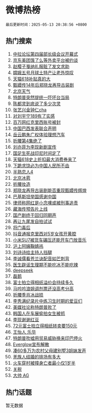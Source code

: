 # 微博热榜

`最后更新时间：2025-05-13 20:38:56 +0800`

## 热门搜索

1. [中拉论坛第四届部长级会议开幕式](https://m.weibo.cn/search?containerid=100103type%3D1%26t%3D10%26q%3D%23%E4%B8%AD%E6%8B%89%E8%AE%BA%E5%9D%9B%E7%AC%AC%E5%9B%9B%E5%B1%8A%E9%83%A8%E9%95%BF%E7%BA%A7%E4%BC%9A%E8%AE%AE%E5%BC%80%E5%B9%95%E5%BC%8F%23&stream_entry_id=51&isnewpage=1&extparam=seat%3D1%26cate%3D10103%26pos%3D0%26dgr%3D0%26filter_type%3Drealtimehot%26stream_entry_id%3D51%26c_type%3D51%26q%3D%2523%25E4%25B8%25AD%25E6%258B%2589%25E8%25AE%25BA%25E5%259D%259B%25E7%25AC%25AC%25E5%259B%259B%25E5%25B1%258A%25E9%2583%25A8%25E9%2595%25BF%25E7%25BA%25A7%25E4%25BC%259A%25E8%25AE%25AE%25E5%25BC%2580%25E5%25B9%2595%25E5%25BC%258F%2523%26display_time%3D1747139935%26pre_seqid%3D174713993515202959178149)
1. [京东美团饿了么等外卖平台被约谈](https://m.weibo.cn/search?containerid=100103type%3D1%26t%3D10%26q%3D%23%E4%BA%AC%E4%B8%9C%E7%BE%8E%E5%9B%A2%E9%A5%BF%E4%BA%86%E4%B9%88%E7%AD%89%E5%A4%96%E5%8D%96%E5%B9%B3%E5%8F%B0%E8%A2%AB%E7%BA%A6%E8%B0%88%23&stream_entry_id=31&isnewpage=1&extparam=seat%3D1%26realpos%3D1%26dgr%3D0%26band_rank%3D1%26q%3D%2523%25E4%25BA%25AC%25E4%25B8%259C%25E7%25BE%258E%25E5%259B%25A2%25E9%25A5%25BF%25E4%25BA%2586%25E4%25B9%2588%25E7%25AD%2589%25E5%25A4%2596%25E5%258D%2596%25E5%25B9%25B3%25E5%258F%25B0%25E8%25A2%25AB%25E7%25BA%25A6%25E8%25B0%2588%2523%26flag%3D1%26pos%3D0%26filter_type%3Drealtimehot%26lcate%3D5001%26c_type%3D31%26cate%3D5001%26stream_entry_id%3D31%26display_time%3D1747139935%26pre_seqid%3D174713993515202959178149)
1. [赵樱子戛纳礼服脏了发文求助](https://m.weibo.cn/search?containerid=100103type%3D1%26t%3D10%26q%3D%E8%B5%B5%E6%A8%B1%E5%AD%90%E6%88%9B%E7%BA%B3%E7%A4%BC%E6%9C%8D%E8%84%8F%E4%BA%86%E5%8F%91%E6%96%87%E6%B1%82%E5%8A%A9&stream_entry_id=31&isnewpage=1&extparam=seat%3D1%26realpos%3D2%26dgr%3D0%26band_rank%3D2%26q%3D%25E8%25B5%25B5%25E6%25A8%25B1%25E5%25AD%2590%25E6%2588%259B%25E7%25BA%25B3%25E7%25A4%25BC%25E6%259C%258D%25E8%2584%258F%25E4%25BA%2586%25E5%258F%2591%25E6%2596%2587%25E6%25B1%2582%25E5%258A%25A9%26flag%3D1%26pos%3D1%26filter_type%3Drealtimehot%26lcate%3D5001%26c_type%3D31%26cate%3D5001%26stream_entry_id%3D31%26display_time%3D1747139935%26pre_seqid%3D174713993515202959178149)
1. [嫦娥五号月球土特产让老外惊叹](https://m.weibo.cn/search?containerid=100103type%3D1%26t%3D10%26q%3D%23%E5%AB%A6%E5%A8%A5%E4%BA%94%E5%8F%B7%E6%9C%88%E7%90%83%E5%9C%9F%E7%89%B9%E4%BA%A7%E8%AE%A9%E8%80%81%E5%A4%96%E6%83%8A%E5%8F%B9%23&stream_entry_id=31&isnewpage=1&extparam=seat%3D1%26realpos%3D3%26dgr%3D0%26band_rank%3D3%26q%3D%2523%25E5%25AB%25A6%25E5%25A8%25A5%25E4%25BA%2594%25E5%258F%25B7%25E6%259C%2588%25E7%2590%2583%25E5%259C%259F%25E7%2589%25B9%25E4%25BA%25A7%25E8%25AE%25A9%25E8%2580%2581%25E5%25A4%2596%25E6%2583%258A%25E5%258F%25B9%2523%26flag%3D0%26pos%3D2%26filter_type%3Drealtimehot%26lcate%3D5001%26c_type%3D31%26cate%3D5001%26stream_entry_id%3D31%26display_time%3D1747139935%26pre_seqid%3D174713993515202959178149)
1. [天猫618补贴真的大](https://m.weibo.cn/search?containerid=100103type%3D1%26t%3D10%26q%3D%23%E5%A4%A9%E7%8C%AB618%E8%A1%A5%E8%B4%B4%E7%9C%9F%E7%9A%84%E5%A4%A7%23&stream_entry_id=31&isnewpage=1&extparam=seat%3D1%26cate%3D5001%26topic_ad%3D1%26dgr%3D0%26stream_entry_id%3D31%26q%3D%2523%25E5%25A4%25A9%25E7%258C%25AB618%25E8%25A1%25A5%25E8%25B4%25B4%25E7%259C%259F%25E7%259A%2584%25E5%25A4%25A7%2523%26is_ad_pos%3D1%26adid%3D285615%26pos%3D3%26filter_type%3Drealtimehot%26lcate%3D5001%26c_type%3D31%26band_rank%3D4%26display_time%3D1747139935%26pre_seqid%3D174713993515202959178149)
1. [甄嬛传14年后郑晓龙再导古装剧](https://m.weibo.cn/search?containerid=100103type%3D1%26t%3D10%26q%3D%23%E7%94%84%E5%AC%9B%E4%BC%A014%E5%B9%B4%E5%90%8E%E9%83%91%E6%99%93%E9%BE%99%E5%86%8D%E5%AF%BC%E5%8F%A4%E8%A3%85%E5%89%A7%23&stream_entry_id=31&isnewpage=1&extparam=seat%3D1%26realpos%3D4%26dgr%3D0%26band_rank%3D4%26q%3D%2523%25E7%2594%2584%25E5%25AC%259B%25E4%25BC%25A014%25E5%25B9%25B4%25E5%2590%258E%25E9%2583%2591%25E6%2599%2593%25E9%25BE%2599%25E5%2586%258D%25E5%25AF%25BC%25E5%258F%25A4%25E8%25A3%2585%25E5%2589%25A7%2523%26flag%3D0%26pos%3D4%26filter_type%3Drealtimehot%26lcate%3D5001%26c_type%3D31%26cate%3D5001%26stream_entry_id%3D31%26display_time%3D1747139935%26pre_seqid%3D174713993515202959178149)
1. [北京天气](https://m.weibo.cn/search?containerid=100103type%3D1%26t%3D10%26q%3D%E5%8C%97%E4%BA%AC%E5%A4%A9%E6%B0%94&stream_entry_id=31&isnewpage=1&extparam=seat%3D1%26realpos%3D5%26dgr%3D0%26band_rank%3D5%26q%3D%25E5%258C%2597%25E4%25BA%25AC%25E5%25A4%25A9%25E6%25B0%2594%26flag%3D1%26pos%3D5%26filter_type%3Drealtimehot%26lcate%3D5001%26c_type%3D31%26cate%3D5001%26stream_entry_id%3D31%26display_time%3D1747139935%26pre_seqid%3D174713993515202959178149)
1. [特朗普突然提统一吓坏台当局](https://m.weibo.cn/search?containerid=100103type%3D1%26t%3D10%26q%3D%23%E7%89%B9%E6%9C%97%E6%99%AE%E7%AA%81%E7%84%B6%E6%8F%90%E7%BB%9F%E4%B8%80%E5%90%93%E5%9D%8F%E5%8F%B0%E5%BD%93%E5%B1%80%23&stream_entry_id=31&isnewpage=1&extparam=seat%3D1%26realpos%3D6%26dgr%3D0%26band_rank%3D6%26q%3D%2523%25E7%2589%25B9%25E6%259C%2597%25E6%2599%25AE%25E7%25AA%2581%25E7%2584%25B6%25E6%258F%2590%25E7%25BB%259F%25E4%25B8%2580%25E5%2590%2593%25E5%259D%258F%25E5%258F%25B0%25E5%25BD%2593%25E5%25B1%2580%2523%26flag%3D1%26pos%3D6%26filter_type%3Drealtimehot%26lcate%3D5001%26c_type%3D31%26cate%3D5001%26stream_entry_id%3D31%26display_time%3D1747139935%26pre_seqid%3D174713993515202959178149)
1. [陈都灵到底说了多少次灵](https://m.weibo.cn/search?containerid=100103type%3D1%26t%3D10%26q%3D%23%E9%99%88%E9%83%BD%E7%81%B5%E5%88%B0%E5%BA%95%E8%AF%B4%E4%BA%86%E5%A4%9A%E5%B0%91%E6%AC%A1%E7%81%B5%23&stream_entry_id=31&isnewpage=1&extparam=seat%3D1%26cate%3D5001%26topic_ad%3D1%26dgr%3D0%26stream_entry_id%3D31%26q%3D%2523%25E9%2599%2588%25E9%2583%25BD%25E7%2581%25B5%25E5%2588%25B0%25E5%25BA%2595%25E8%25AF%25B4%25E4%25BA%2586%25E5%25A4%259A%25E5%25B0%2591%25E6%25AC%25A1%25E7%2581%25B5%2523%26is_ad_pos%3D1%26adid%3D285646%26pos%3D7%26filter_type%3Drealtimehot%26lcate%3D5001%26c_type%3D31%26band_rank%3D7%26display_time%3D1747139935%26pre_seqid%3D174713993515202959178149)
1. [张艺兴金钟仁cha](https://m.weibo.cn/search?containerid=100103type%3D1%26t%3D10%26q%3D%23%E5%BC%A0%E8%89%BA%E5%85%B4%E9%87%91%E9%92%9F%E4%BB%81cha%23&stream_entry_id=31&isnewpage=1&extparam=seat%3D1%26realpos%3D7%26dgr%3D0%26band_rank%3D7%26q%3D%2523%25E5%25BC%25A0%25E8%2589%25BA%25E5%2585%25B4%25E9%2587%2591%25E9%2592%259F%25E4%25BB%2581cha%2523%26flag%3D1%26pos%3D8%26filter_type%3Drealtimehot%26lcate%3D5001%26c_type%3D31%26cate%3D5001%26stream_entry_id%3D31%26display_time%3D1747139935%26pre_seqid%3D174713993515202959178149)
1. [对刘宇宁189有了实感](https://m.weibo.cn/search?containerid=100103type%3D1%26t%3D10%26q%3D%E5%AF%B9%E5%88%98%E5%AE%87%E5%AE%81189%E6%9C%89%E4%BA%86%E5%AE%9E%E6%84%9F&stream_entry_id=31&isnewpage=1&extparam=seat%3D1%26realpos%3D8%26dgr%3D0%26band_rank%3D8%26q%3D%25E5%25AF%25B9%25E5%2588%2598%25E5%25AE%2587%25E5%25AE%2581189%25E6%259C%2589%25E4%25BA%2586%25E5%25AE%259E%25E6%2584%259F%26flag%3D0%26pos%3D9%26filter_type%3Drealtimehot%26lcate%3D5001%26c_type%3D31%26cate%3D5001%26stream_entry_id%3D31%26display_time%3D1747139935%26pre_seqid%3D174713993515202959178149)
1. [百万网红克里西账号被封](https://m.weibo.cn/search?containerid=100103type%3D1%26t%3D10%26q%3D%23%E7%99%BE%E4%B8%87%E7%BD%91%E7%BA%A2%E5%85%8B%E9%87%8C%E8%A5%BF%E8%B4%A6%E5%8F%B7%E8%A2%AB%E5%B0%81%23&stream_entry_id=31&isnewpage=1&extparam=seat%3D1%26realpos%3D9%26dgr%3D0%26band_rank%3D9%26q%3D%2523%25E7%2599%25BE%25E4%25B8%2587%25E7%25BD%2591%25E7%25BA%25A2%25E5%2585%258B%25E9%2587%258C%25E8%25A5%25BF%25E8%25B4%25A6%25E5%258F%25B7%25E8%25A2%25AB%25E5%25B0%2581%2523%26flag%3D0%26pos%3D10%26filter_type%3Drealtimehot%26lcate%3D5001%26c_type%3D31%26cate%3D5001%26stream_entry_id%3D31%26display_time%3D1747139935%26pre_seqid%3D174713993515202959178149)
1. [中国巴西发表联合声明](https://m.weibo.cn/search?containerid=100103type%3D1%26t%3D10%26q%3D%23%E4%B8%AD%E5%9B%BD%E5%B7%B4%E8%A5%BF%E5%8F%91%E8%A1%A8%E8%81%94%E5%90%88%E5%A3%B0%E6%98%8E%23&stream_entry_id=31&isnewpage=1&extparam=seat%3D1%26realpos%3D10%26dgr%3D0%26band_rank%3D10%26q%3D%2523%25E4%25B8%25AD%25E5%259B%25BD%25E5%25B7%25B4%25E8%25A5%25BF%25E5%258F%2591%25E8%25A1%25A8%25E8%2581%2594%25E5%2590%2588%25E5%25A3%25B0%25E6%2598%258E%2523%26flag%3D1%26pos%3D11%26filter_type%3Drealtimehot%26lcate%3D5001%26c_type%3D31%26cate%3D5001%26stream_entry_id%3D31%26display_time%3D1747139935%26pre_seqid%3D174713993515202959178149)
1. [岳云鹏朱广权体验理想汽车](https://m.weibo.cn/search?containerid=100103type%3D1%26t%3D10%26q%3D%23%E5%B2%B3%E4%BA%91%E9%B9%8F%E6%9C%B1%E5%B9%BF%E6%9D%83%E4%BD%93%E9%AA%8C%E7%90%86%E6%83%B3%E6%B1%BD%E8%BD%A6%23&stream_entry_id=31&isnewpage=1&extparam=seat%3D1%26realpos%3D11%26dgr%3D0%26band_rank%3D11%26q%3D%2523%25E5%25B2%25B3%25E4%25BA%2591%25E9%25B9%258F%25E6%259C%25B1%25E5%25B9%25BF%25E6%259D%2583%25E4%25BD%2593%25E9%25AA%258C%25E7%2590%2586%25E6%2583%25B3%25E6%25B1%25BD%25E8%25BD%25A6%2523%26flag%3D1%26pos%3D12%26filter_type%3Drealtimehot%26lcate%3D5001%26c_type%3D31%26cate%3D5001%26stream_entry_id%3D31%26display_time%3D1747139935%26pre_seqid%3D174713993515202959178149)
1. [折腰第4集绝了](https://m.weibo.cn/search?containerid=100103type%3D1%26t%3D10%26q%3D%E6%8A%98%E8%85%B0%E7%AC%AC4%E9%9B%86%E7%BB%9D%E4%BA%86&stream_entry_id=31&isnewpage=1&extparam=seat%3D1%26realpos%3D12%26dgr%3D0%26band_rank%3D12%26q%3D%25E6%258A%2598%25E8%2585%25B0%25E7%25AC%25AC4%25E9%259B%2586%25E7%25BB%259D%25E4%25BA%2586%26flag%3D0%26pos%3D13%26filter_type%3Drealtimehot%26lcate%3D5001%26c_type%3D31%26cate%3D5001%26stream_entry_id%3D31%26display_time%3D1747139935%26pre_seqid%3D174713993515202959178149)
1. [刘亦菲为李现新剧宣传](https://m.weibo.cn/search?containerid=100103type%3D1%26t%3D10%26q%3D%23%E5%88%98%E4%BA%A6%E8%8F%B2%E4%B8%BA%E6%9D%8E%E7%8E%B0%E6%96%B0%E5%89%A7%E5%AE%A3%E4%BC%A0%23&stream_entry_id=31&isnewpage=1&extparam=seat%3D1%26realpos%3D13%26dgr%3D0%26band_rank%3D13%26q%3D%2523%25E5%2588%2598%25E4%25BA%25A6%25E8%258F%25B2%25E4%25B8%25BA%25E6%259D%258E%25E7%258E%25B0%25E6%2596%25B0%25E5%2589%25A7%25E5%25AE%25A3%25E4%25BC%25A0%2523%26flag%3D1%26pos%3D14%26filter_type%3Drealtimehot%26lcate%3D5001%26c_type%3D31%26cate%3D5001%26stream_entry_id%3D31%26display_time%3D1747139935%26pre_seqid%3D174713993515202959178149)
1. [国足生死战印尼时间定了](https://m.weibo.cn/search?containerid=100103type%3D1%26t%3D10%26q%3D%23%E5%9B%BD%E8%B6%B3%E7%94%9F%E6%AD%BB%E6%88%98%E5%8D%B0%E5%B0%BC%E6%97%B6%E9%97%B4%E5%AE%9A%E4%BA%86%23&stream_entry_id=31&isnewpage=1&extparam=seat%3D1%26realpos%3D14%26dgr%3D0%26band_rank%3D14%26q%3D%2523%25E5%259B%25BD%25E8%25B6%25B3%25E7%2594%259F%25E6%25AD%25BB%25E6%2588%2598%25E5%258D%25B0%25E5%25B0%25BC%25E6%2597%25B6%25E9%2597%25B4%25E5%25AE%259A%25E4%25BA%2586%2523%26flag%3D1%26pos%3D15%26filter_type%3Drealtimehot%26lcate%3D5001%26c_type%3D31%26cate%3D5001%26stream_entry_id%3D31%26display_time%3D1747139935%26pre_seqid%3D174713993515202959178149)
1. [天猫618史上折扣最大消费券来了](https://m.weibo.cn/search?containerid=100103type%3D1%26t%3D10%26q%3D%23%E5%A4%A9%E7%8C%AB618%E5%8F%B2%E4%B8%8A%E6%8A%98%E6%89%A3%E6%9C%80%E5%A4%A7%E6%B6%88%E8%B4%B9%E5%88%B8%E6%9D%A5%E4%BA%86%23&stream_entry_id=31&isnewpage=1&extparam=seat%3D1%26realpos%3D15%26dgr%3D0%26band_rank%3D15%26q%3D%2523%25E5%25A4%25A9%25E7%258C%25AB618%25E5%258F%25B2%25E4%25B8%258A%25E6%258A%2598%25E6%2589%25A3%25E6%259C%2580%25E5%25A4%25A7%25E6%25B6%2588%25E8%25B4%25B9%25E5%2588%25B8%25E6%259D%25A5%25E4%25BA%2586%2523%26flag%3D1%26adid%3D285788%26pos%3D16%26filter_type%3Drealtimehot%26lcate%3D5001%26c_type%3D31%26cate%3D5001%26stream_entry_id%3D31%26display_time%3D1747139935%26pre_seqid%3D174713993515202959178149)
1. [下跪求饶必为中国人民所不齿](https://m.weibo.cn/search?containerid=100103type%3D1%26t%3D10%26q%3D%23%E4%B8%8B%E8%B7%AA%E6%B1%82%E9%A5%B6%E5%BF%85%E4%B8%BA%E4%B8%AD%E5%9B%BD%E4%BA%BA%E6%B0%91%E6%89%80%E4%B8%8D%E9%BD%BF%23&stream_entry_id=31&isnewpage=1&extparam=seat%3D1%26realpos%3D16%26dgr%3D0%26band_rank%3D16%26q%3D%2523%25E4%25B8%258B%25E8%25B7%25AA%25E6%25B1%2582%25E9%25A5%25B6%25E5%25BF%2585%25E4%25B8%25BA%25E4%25B8%25AD%25E5%259B%25BD%25E4%25BA%25BA%25E6%25B0%2591%25E6%2589%2580%25E4%25B8%258D%25E9%25BD%25BF%2523%26flag%3D0%26pos%3D17%26filter_type%3Drealtimehot%26lcate%3D5001%26c_type%3D31%26cate%3D5001%26stream_entry_id%3D31%26display_time%3D1747139935%26pre_seqid%3D174713993515202959178149)
1. [半熟恋人4](https://m.weibo.cn/search?containerid=100103type%3D1%26t%3D10%26q%3D%E5%8D%8A%E7%86%9F%E6%81%8B%E4%BA%BA4&stream_entry_id=31&isnewpage=1&extparam=seat%3D1%26realpos%3D17%26dgr%3D0%26band_rank%3D17%26q%3D%25E5%258D%258A%25E7%2586%259F%25E6%2581%258B%25E4%25BA%25BA4%26flag%3D1%26pos%3D18%26filter_type%3Drealtimehot%26lcate%3D5001%26c_type%3D31%26cate%3D5001%26stream_entry_id%3D31%26display_time%3D1747139935%26pre_seqid%3D174713993515202959178149)
1. [北京冰雹](https://m.weibo.cn/search?containerid=100103type%3D1%26t%3D10%26q%3D%E5%8C%97%E4%BA%AC%E5%86%B0%E9%9B%B9&stream_entry_id=31&isnewpage=1&extparam=seat%3D1%26realpos%3D18%26dgr%3D0%26band_rank%3D18%26q%3D%25E5%258C%2597%25E4%25BA%25AC%25E5%2586%25B0%25E9%259B%25B9%26flag%3D1%26pos%3D19%26filter_type%3Drealtimehot%26lcate%3D5001%26c_type%3D31%26cate%3D5001%26stream_entry_id%3D31%26display_time%3D1747139935%26pre_seqid%3D174713993515202959178149)
1. [折腰妆造](https://m.weibo.cn/search?containerid=100103type%3D1%26t%3D10%26q%3D%E6%8A%98%E8%85%B0%E5%A6%86%E9%80%A0&stream_entry_id=31&isnewpage=1&extparam=seat%3D1%26realpos%3D19%26dgr%3D0%26band_rank%3D19%26q%3D%25E6%258A%2598%25E8%2585%25B0%25E5%25A6%2586%25E9%2580%25A0%26flag%3D0%26pos%3D20%26filter_type%3Drealtimehot%26lcate%3D5001%26c_type%3D31%26cate%3D5001%26stream_entry_id%3D31%26display_time%3D1747139935%26pre_seqid%3D174713993515202959178149)
1. [郑晓龙再导古装剧能否重现甄嬛传辉煌](https://m.weibo.cn/search?containerid=100103type%3D1%26t%3D10%26q%3D%E9%83%91%E6%99%93%E9%BE%99%E5%86%8D%E5%AF%BC%E5%8F%A4%E8%A3%85%E5%89%A7%E8%83%BD%E5%90%A6%E9%87%8D%E7%8E%B0%E7%94%84%E5%AC%9B%E4%BC%A0%E8%BE%89%E7%85%8C&stream_entry_id=31&isnewpage=1&extparam=seat%3D1%26realpos%3D20%26dgr%3D0%26band_rank%3D20%26q%3D%25E9%2583%2591%25E6%2599%2593%25E9%25BE%2599%25E5%2586%258D%25E5%25AF%25BC%25E5%258F%25A4%25E8%25A3%2585%25E5%2589%25A7%25E8%2583%25BD%25E5%2590%25A6%25E9%2587%258D%25E7%258E%25B0%25E7%2594%2584%25E5%25AC%259B%25E4%25BC%25A0%25E8%25BE%2589%25E7%2585%258C%26flag%3D1%26is_ai_ask%3D1%26pos%3D21%26filter_type%3Drealtimehot%26lcate%3D5001%26c_type%3D31%26cate%3D5001%26stream_entry_id%3D31%26display_time%3D1747139935%26pre_seqid%3D174713993515202959178149)
1. [巴基斯坦举国感谢中国](https://m.weibo.cn/search?containerid=100103type%3D1%26t%3D10%26q%3D%E5%B7%B4%E5%9F%BA%E6%96%AF%E5%9D%A6%E4%B8%BE%E5%9B%BD%E6%84%9F%E8%B0%A2%E4%B8%AD%E5%9B%BD&stream_entry_id=31&isnewpage=1&extparam=seat%3D1%26realpos%3D21%26dgr%3D0%26band_rank%3D21%26q%3D%25E5%25B7%25B4%25E5%259F%25BA%25E6%2596%25AF%25E5%259D%25A6%25E4%25B8%25BE%25E5%259B%25BD%25E6%2584%259F%25E8%25B0%25A2%25E4%25B8%25AD%25E5%259B%25BD%26flag%3D2%26pos%3D22%26filter_type%3Drealtimehot%26lcate%3D5001%26c_type%3D31%26cate%3D5001%26stream_entry_id%3D31%26display_time%3D1747139935%26pre_seqid%3D174713993515202959178149)
1. [律师称网红是小念噢或被刑事追责](https://m.weibo.cn/search?containerid=100103type%3D1%26t%3D10%26q%3D%23%E5%BE%8B%E5%B8%88%E7%A7%B0%E7%BD%91%E7%BA%A2%E6%98%AF%E5%B0%8F%E5%BF%B5%E5%99%A2%E6%88%96%E8%A2%AB%E5%88%91%E4%BA%8B%E8%BF%BD%E8%B4%A3%23&stream_entry_id=31&isnewpage=1&extparam=seat%3D1%26realpos%3D22%26dgr%3D0%26band_rank%3D22%26q%3D%2523%25E5%25BE%258B%25E5%25B8%2588%25E7%25A7%25B0%25E7%25BD%2591%25E7%25BA%25A2%25E6%2598%25AF%25E5%25B0%258F%25E5%25BF%25B5%25E5%2599%25A2%25E6%2588%2596%25E8%25A2%25AB%25E5%2588%2591%25E4%25BA%258B%25E8%25BF%25BD%25E8%25B4%25A3%2523%26flag%3D0%26pos%3D23%26filter_type%3Drealtimehot%26lcate%3D5001%26c_type%3D31%26cate%3D5001%26stream_entry_id%3D31%26display_time%3D1747139935%26pre_seqid%3D174713993515202959178149)
1. [藏海传预告片上线](https://m.weibo.cn/search?containerid=100103type%3D1%26t%3D10%26q%3D%23%E8%97%8F%E6%B5%B7%E4%BC%A0%E9%A2%84%E5%91%8A%E7%89%87%E4%B8%8A%E7%BA%BF%23&stream_entry_id=31&isnewpage=1&extparam=seat%3D1%26realpos%3D23%26dgr%3D0%26band_rank%3D23%26q%3D%2523%25E8%2597%258F%25E6%25B5%25B7%25E4%25BC%25A0%25E9%25A2%2584%25E5%2591%258A%25E7%2589%2587%25E4%25B8%258A%25E7%25BA%25BF%2523%26flag%3D0%26pos%3D24%26filter_type%3Drealtimehot%26lcate%3D5001%26c_type%3D31%26cate%3D5001%26stream_entry_id%3D31%26display_time%3D1747139935%26pre_seqid%3D174713993515202959178149)
1. [国产剧终于回归同期声](https://m.weibo.cn/search?containerid=100103type%3D1%26t%3D10%26q%3D%E5%9B%BD%E4%BA%A7%E5%89%A7%E7%BB%88%E4%BA%8E%E5%9B%9E%E5%BD%92%E5%90%8C%E6%9C%9F%E5%A3%B0&stream_entry_id=31&isnewpage=1&extparam=seat%3D1%26realpos%3D24%26dgr%3D0%26band_rank%3D24%26q%3D%25E5%259B%25BD%25E4%25BA%25A7%25E5%2589%25A7%25E7%25BB%2588%25E4%25BA%258E%25E5%259B%259E%25E5%25BD%2592%25E5%2590%258C%25E6%259C%259F%25E5%25A3%25B0%26flag%3D1%26pos%3D25%26filter_type%3Drealtimehot%26lcate%3D5001%26c_type%3D31%26cate%3D5001%26stream_entry_id%3D31%26display_time%3D1747139935%26pre_seqid%3D174713993515202959178149)
1. [再让九尾发自拍试试](https://m.weibo.cn/search?containerid=100103type%3D1%26t%3D10%26q%3D%E5%86%8D%E8%AE%A9%E4%B9%9D%E5%B0%BE%E5%8F%91%E8%87%AA%E6%8B%8D%E8%AF%95%E8%AF%95&stream_entry_id=31&isnewpage=1&extparam=seat%3D1%26realpos%3D25%26dgr%3D0%26band_rank%3D25%26q%3D%25E5%2586%258D%25E8%25AE%25A9%25E4%25B9%259D%25E5%25B0%25BE%25E5%258F%2591%25E8%2587%25AA%25E6%258B%258D%25E8%25AF%2595%25E8%25AF%2595%26flag%3D1%26pos%3D26%26filter_type%3Drealtimehot%26lcate%3D5001%26c_type%3D31%26cate%3D5001%26stream_entry_id%3D31%26display_time%3D1747139935%26pre_seqid%3D174713993515202959178149)
1. [将门毒后](https://m.weibo.cn/search?containerid=100103type%3D1%26t%3D10%26q%3D%E5%B0%86%E9%97%A8%E6%AF%92%E5%90%8E&stream_entry_id=31&isnewpage=1&extparam=seat%3D1%26realpos%3D26%26dgr%3D0%26band_rank%3D26%26q%3D%25E5%25B0%2586%25E9%2597%25A8%25E6%25AF%2592%25E5%2590%258E%26flag%3D1%26pos%3D27%26filter_type%3Drealtimehot%26lcate%3D5001%26c_type%3D31%26cate%3D5001%26stream_entry_id%3D31%26display_time%3D1747139935%26pre_seqid%3D174713993515202959178149)
1. [抖音通报克里西对5岁女孩开黄腔](https://m.weibo.cn/search?containerid=100103type%3D1%26t%3D10%26q%3D%23%E6%8A%96%E9%9F%B3%E9%80%9A%E6%8A%A5%E5%85%8B%E9%87%8C%E8%A5%BF%E5%AF%B95%E5%B2%81%E5%A5%B3%E5%AD%A9%E5%BC%80%E9%BB%84%E8%85%94%23&stream_entry_id=31&isnewpage=1&extparam=seat%3D1%26realpos%3D27%26dgr%3D0%26band_rank%3D27%26q%3D%2523%25E6%258A%2596%25E9%259F%25B3%25E9%2580%259A%25E6%258A%25A5%25E5%2585%258B%25E9%2587%258C%25E8%25A5%25BF%25E5%25AF%25B95%25E5%25B2%2581%25E5%25A5%25B3%25E5%25AD%25A9%25E5%25BC%2580%25E9%25BB%2584%25E8%2585%2594%2523%26flag%3D0%26pos%3D28%26filter_type%3Drealtimehot%26lcate%3D5001%26c_type%3D31%26cate%3D5001%26stream_entry_id%3D31%26display_time%3D1747139935%26pre_seqid%3D174713993515202959178149)
1. [小米SU7被货车碾压还能开车门放音乐](https://m.weibo.cn/search?containerid=100103type%3D1%26t%3D10%26q%3D%23%E5%B0%8F%E7%B1%B3SU7%E8%A2%AB%E8%B4%A7%E8%BD%A6%E7%A2%BE%E5%8E%8B%E8%BF%98%E8%83%BD%E5%BC%80%E8%BD%A6%E9%97%A8%E6%94%BE%E9%9F%B3%E4%B9%90%23&stream_entry_id=31&isnewpage=1&extparam=seat%3D1%26realpos%3D28%26dgr%3D0%26band_rank%3D28%26q%3D%2523%25E5%25B0%258F%25E7%25B1%25B3SU7%25E8%25A2%25AB%25E8%25B4%25A7%25E8%25BD%25A6%25E7%25A2%25BE%25E5%258E%258B%25E8%25BF%2598%25E8%2583%25BD%25E5%25BC%2580%25E8%25BD%25A6%25E9%2597%25A8%25E6%2594%25BE%25E9%259F%25B3%25E4%25B9%2590%2523%26flag%3D1%26pos%3D29%26filter_type%3Drealtimehot%26lcate%3D5001%26c_type%3D31%26cate%3D5001%26stream_entry_id%3D31%26display_time%3D1747139935%26pre_seqid%3D174713993515202959178149)
1. [沪上阿姨鞠婧祎](https://m.weibo.cn/search?containerid=100103type%3D1%26t%3D10%26q%3D%23%E6%B2%AA%E4%B8%8A%E9%98%BF%E5%A7%A8%E9%9E%A0%E5%A9%A7%E7%A5%8E%23&stream_entry_id=31&isnewpage=1&extparam=seat%3D1%26realpos%3D29%26dgr%3D0%26band_rank%3D29%26q%3D%2523%25E6%25B2%25AA%25E4%25B8%258A%25E9%2598%25BF%25E5%25A7%25A8%25E9%259E%25A0%25E5%25A9%25A7%25E7%25A5%258E%2523%26flag%3D1%26pos%3D30%26filter_type%3Drealtimehot%26lcate%3D5001%26c_type%3D31%26cate%3D5001%26stream_entry_id%3D31%26display_time%3D1747139935%26pre_seqid%3D174713993515202959178149)
1. [刘诗诗给主持人挡腿](https://m.weibo.cn/search?containerid=100103type%3D1%26t%3D10%26q%3D%23%E5%88%98%E8%AF%97%E8%AF%97%E7%BB%99%E4%B8%BB%E6%8C%81%E4%BA%BA%E6%8C%A1%E8%85%BF%23&stream_entry_id=31&isnewpage=1&extparam=seat%3D1%26realpos%3D30%26dgr%3D0%26band_rank%3D30%26q%3D%2523%25E5%2588%2598%25E8%25AF%2597%25E8%25AF%2597%25E7%25BB%2599%25E4%25B8%25BB%25E6%258C%2581%25E4%25BA%25BA%25E6%258C%25A1%25E8%2585%25BF%2523%26flag%3D0%26pos%3D31%26filter_type%3Drealtimehot%26lcate%3D5001%26c_type%3D31%26cate%3D5001%26stream_entry_id%3D31%26display_time%3D1747139935%26pre_seqid%3D174713993515202959178149)
1. [李诚儒看苍兰诀配音如芒刺背](https://m.weibo.cn/search?containerid=100103type%3D1%26t%3D10%26q%3D%E6%9D%8E%E8%AF%9A%E5%84%92%E7%9C%8B%E8%8B%8D%E5%85%B0%E8%AF%80%E9%85%8D%E9%9F%B3%E5%A6%82%E8%8A%92%E5%88%BA%E8%83%8C&stream_entry_id=31&isnewpage=1&extparam=seat%3D1%26realpos%3D31%26dgr%3D0%26band_rank%3D31%26q%3D%25E6%259D%258E%25E8%25AF%259A%25E5%2584%2592%25E7%259C%258B%25E8%258B%258D%25E5%2585%25B0%25E8%25AF%2580%25E9%2585%258D%25E9%259F%25B3%25E5%25A6%2582%25E8%258A%2592%25E5%2588%25BA%25E8%2583%258C%26flag%3D0%26pos%3D32%26filter_type%3Drealtimehot%26lcate%3D5001%26c_type%3D31%26cate%3D5001%26stream_entry_id%3D31%26display_time%3D1747139935%26pre_seqid%3D174713993515202959178149)
1. [医生辟谣生理期不能吃冰不能吃辣](https://m.weibo.cn/search?containerid=100103type%3D1%26t%3D10%26q%3D%23%E5%8C%BB%E7%94%9F%E8%BE%9F%E8%B0%A3%E7%94%9F%E7%90%86%E6%9C%9F%E4%B8%8D%E8%83%BD%E5%90%83%E5%86%B0%E4%B8%8D%E8%83%BD%E5%90%83%E8%BE%A3%23&stream_entry_id=31&isnewpage=1&extparam=seat%3D1%26realpos%3D32%26dgr%3D0%26band_rank%3D32%26q%3D%2523%25E5%258C%25BB%25E7%2594%259F%25E8%25BE%259F%25E8%25B0%25A3%25E7%2594%259F%25E7%2590%2586%25E6%259C%259F%25E4%25B8%258D%25E8%2583%25BD%25E5%2590%2583%25E5%2586%25B0%25E4%25B8%258D%25E8%2583%25BD%25E5%2590%2583%25E8%25BE%25A3%2523%26flag%3D0%26pos%3D33%26filter_type%3Drealtimehot%26lcate%3D5001%26c_type%3D31%26cate%3D5001%26stream_entry_id%3D31%26display_time%3D1747139935%26pre_seqid%3D174713993515202959178149)
1. [deepseek](https://m.weibo.cn/search?containerid=100103type%3D1%26t%3D10%26q%3Ddeepseek&stream_entry_id=31&isnewpage=1&extparam=seat%3D1%26realpos%3D33%26dgr%3D0%26band_rank%3D33%26q%3Ddeepseek%26flag%3D0%26pos%3D34%26filter_type%3Drealtimehot%26lcate%3D5001%26c_type%3D31%26cate%3D5001%26stream_entry_id%3D31%26display_time%3D1747139935%26pre_seqid%3D174713993515202959178149)
1. [磊鹅](https://m.weibo.cn/search?containerid=100103type%3D1%26t%3D10%26q%3D%E7%A3%8A%E9%B9%85&stream_entry_id=31&isnewpage=1&extparam=seat%3D1%26realpos%3D34%26dgr%3D0%26band_rank%3D34%26q%3D%25E7%25A3%258A%25E9%25B9%2585%26flag%3D1%26pos%3D35%26filter_type%3Drealtimehot%26lcate%3D5001%26c_type%3D31%26cate%3D5001%26stream_entry_id%3D31%26display_time%3D1747139935%26pre_seqid%3D174713993515202959178149)
1. [富士拍立得相纸溢价会持续多久](https://m.weibo.cn/search?containerid=100103type%3D1%26t%3D10%26q%3D%E5%AF%8C%E5%A3%AB%E6%8B%8D%E7%AB%8B%E5%BE%97%E7%9B%B8%E7%BA%B8%E6%BA%A2%E4%BB%B7%E4%BC%9A%E6%8C%81%E7%BB%AD%E5%A4%9A%E4%B9%85&stream_entry_id=31&isnewpage=1&extparam=seat%3D1%26realpos%3D35%26dgr%3D0%26band_rank%3D35%26q%3D%25E5%25AF%258C%25E5%25A3%25AB%25E6%258B%258D%25E7%25AB%258B%25E5%25BE%2597%25E7%259B%25B8%25E7%25BA%25B8%25E6%25BA%25A2%25E4%25BB%25B7%25E4%25BC%259A%25E6%258C%2581%25E7%25BB%25AD%25E5%25A4%259A%25E4%25B9%2585%26flag%3D1%26is_ai_ask%3D1%26pos%3D36%26filter_type%3Drealtimehot%26lcate%3D5001%26c_type%3D31%26cate%3D5001%26stream_entry_id%3D31%26display_time%3D1747139935%26pre_seqid%3D174713993515202959178149)
1. [马吟吟浪姐调剂票还没高考分高](https://m.weibo.cn/search?containerid=100103type%3D1%26t%3D10%26q%3D%E9%A9%AC%E5%90%9F%E5%90%9F%E6%B5%AA%E5%A7%90%E8%B0%83%E5%89%82%E7%A5%A8%E8%BF%98%E6%B2%A1%E9%AB%98%E8%80%83%E5%88%86%E9%AB%98&stream_entry_id=31&isnewpage=1&extparam=seat%3D1%26realpos%3D36%26dgr%3D0%26band_rank%3D36%26q%3D%25E9%25A9%25AC%25E5%2590%259F%25E5%2590%259F%25E6%25B5%25AA%25E5%25A7%2590%25E8%25B0%2583%25E5%2589%2582%25E7%25A5%25A8%25E8%25BF%2598%25E6%25B2%25A1%25E9%25AB%2598%25E8%2580%2583%25E5%2588%2586%25E9%25AB%2598%26flag%3D0%26pos%3D37%26filter_type%3Drealtimehot%26lcate%3D5001%26c_type%3D31%26cate%3D5001%26stream_entry_id%3D31%26display_time%3D1747139935%26pre_seqid%3D174713993515202959178149)
1. [折腰季肖冰战损](https://m.weibo.cn/search?containerid=100103type%3D1%26t%3D10%26q%3D%E6%8A%98%E8%85%B0%E5%AD%A3%E8%82%96%E5%86%B0%E6%88%98%E6%8D%9F&stream_entry_id=31&isnewpage=1&extparam=seat%3D1%26realpos%3D37%26dgr%3D0%26band_rank%3D37%26q%3D%25E6%258A%2598%25E8%2585%25B0%25E5%25AD%25A3%25E8%2582%2596%25E5%2586%25B0%25E6%2588%2598%25E6%258D%259F%26flag%3D1%26pos%3D38%26filter_type%3Drealtimehot%26lcate%3D5001%26c_type%3D31%26cate%3D5001%26stream_entry_id%3D31%26display_time%3D1747139935%26pre_seqid%3D174713993515202959178149)
1. [李秀满纪录片中练习生时期的爱豆们](https://m.weibo.cn/search?containerid=100103type%3D1%26t%3D10%26q%3D%23%E6%9D%8E%E7%A7%80%E6%BB%A1%E7%BA%AA%E5%BD%95%E7%89%87%E4%B8%AD%E7%BB%83%E4%B9%A0%E7%94%9F%E6%97%B6%E6%9C%9F%E7%9A%84%E7%88%B1%E8%B1%86%E4%BB%AC%23&stream_entry_id=31&isnewpage=1&extparam=seat%3D1%26realpos%3D38%26dgr%3D0%26band_rank%3D38%26q%3D%2523%25E6%259D%258E%25E7%25A7%2580%25E6%25BB%25A1%25E7%25BA%25AA%25E5%25BD%2595%25E7%2589%2587%25E4%25B8%25AD%25E7%25BB%2583%25E4%25B9%25A0%25E7%2594%259F%25E6%2597%25B6%25E6%259C%259F%25E7%259A%2584%25E7%2588%25B1%25E8%25B1%2586%25E4%25BB%25AC%2523%26flag%3D1%26pos%3D39%26filter_type%3Drealtimehot%26lcate%3D5001%26c_type%3D31%26cate%3D5001%26stream_entry_id%3D31%26display_time%3D1747139935%26pre_seqid%3D174713993515202959178149)
1. [美媒社论称特朗普败了](https://m.weibo.cn/search?containerid=100103type%3D1%26t%3D10%26q%3D%23%E7%BE%8E%E5%AA%92%E7%A4%BE%E8%AE%BA%E7%A7%B0%E7%89%B9%E6%9C%97%E6%99%AE%E8%B4%A5%E4%BA%86%23&stream_entry_id=31&isnewpage=1&extparam=seat%3D1%26realpos%3D39%26dgr%3D0%26band_rank%3D39%26q%3D%2523%25E7%25BE%258E%25E5%25AA%2592%25E7%25A4%25BE%25E8%25AE%25BA%25E7%25A7%25B0%25E7%2589%25B9%25E6%259C%2597%25E6%2599%25AE%25E8%25B4%25A5%25E4%25BA%2586%2523%26flag%3D1%26pos%3D40%26filter_type%3Drealtimehot%26lcate%3D5001%26c_type%3D31%26cate%3D5001%26stream_entry_id%3D31%26display_time%3D1747139935%26pre_seqid%3D174713993515202959178149)
1. [韩国人在车展偷拍女生被抓](https://m.weibo.cn/search?containerid=100103type%3D1%26t%3D10%26q%3D%E9%9F%A9%E5%9B%BD%E4%BA%BA%E5%9C%A8%E8%BD%A6%E5%B1%95%E5%81%B7%E6%8B%8D%E5%A5%B3%E7%94%9F%E8%A2%AB%E6%8A%93&stream_entry_id=31&isnewpage=1&extparam=seat%3D1%26realpos%3D40%26dgr%3D0%26band_rank%3D40%26q%3D%25E9%259F%25A9%25E5%259B%25BD%25E4%25BA%25BA%25E5%259C%25A8%25E8%25BD%25A6%25E5%25B1%2595%25E5%2581%25B7%25E6%258B%258D%25E5%25A5%25B3%25E7%2594%259F%25E8%25A2%25AB%25E6%258A%2593%26flag%3D1%26pos%3D41%26filter_type%3Drealtimehot%26lcate%3D5001%26c_type%3D31%26cate%3D5001%26stream_entry_id%3D31%26display_time%3D1747139935%26pre_seqid%3D174713993515202959178149)
1. [李现谢谢红豆](https://m.weibo.cn/search?containerid=100103type%3D1%26t%3D10%26q%3D%23%E6%9D%8E%E7%8E%B0%E8%B0%A2%E8%B0%A2%E7%BA%A2%E8%B1%86%23&stream_entry_id=31&isnewpage=1&extparam=seat%3D1%26realpos%3D41%26dgr%3D0%26band_rank%3D41%26q%3D%2523%25E6%259D%258E%25E7%258E%25B0%25E8%25B0%25A2%25E8%25B0%25A2%25E7%25BA%25A2%25E8%25B1%2586%2523%26flag%3D1%26pos%3D42%26filter_type%3Drealtimehot%26lcate%3D5001%26c_type%3D31%26cate%3D5001%26stream_entry_id%3D31%26display_time%3D1747139935%26pre_seqid%3D174713993515202959178149)
1. [72元富士拍立得相纸转卖要150元](https://m.weibo.cn/search?containerid=100103type%3D1%26t%3D10%26q%3D%2372%E5%85%83%E5%AF%8C%E5%A3%AB%E6%8B%8D%E7%AB%8B%E5%BE%97%E7%9B%B8%E7%BA%B8%E8%BD%AC%E5%8D%96%E8%A6%81150%E5%85%83%23&stream_entry_id=31&isnewpage=1&extparam=seat%3D1%26realpos%3D42%26dgr%3D0%26band_rank%3D42%26q%3D%252372%25E5%2585%2583%25E5%25AF%258C%25E5%25A3%25AB%25E6%258B%258D%25E7%25AB%258B%25E5%25BE%2597%25E7%259B%25B8%25E7%25BA%25B8%25E8%25BD%25AC%25E5%258D%2596%25E8%25A6%2581150%25E5%2585%2583%2523%26flag%3D0%26pos%3D43%26filter_type%3Drealtimehot%26lcate%3D5001%26c_type%3D31%26cate%3D5001%26stream_entry_id%3D31%26display_time%3D1747139935%26pre_seqid%3D174713993515202959178149)
1. [王怡人 乐华](https://m.weibo.cn/search?containerid=100103type%3D1%26t%3D10%26q%3D%E7%8E%8B%E6%80%A1%E4%BA%BA+%E4%B9%90%E5%8D%8E&stream_entry_id=31&isnewpage=1&extparam=seat%3D1%26realpos%3D43%26dgr%3D0%26band_rank%3D43%26q%3D%25E7%258E%258B%25E6%2580%25A1%25E4%25BA%25BA%2520%25E4%25B9%2590%25E5%258D%258E%26flag%3D0%26pos%3D44%26filter_type%3Drealtimehot%26lcate%3D5001%26c_type%3D31%26cate%3D5001%26stream_entry_id%3D31%26display_time%3D1747139935%26pre_seqid%3D174713993515202959178149)
1. [特朗普吹嘘用贸易威胁换来印巴停火](https://m.weibo.cn/search?containerid=100103type%3D1%26t%3D10%26q%3D%23%E7%89%B9%E6%9C%97%E6%99%AE%E5%90%B9%E5%98%98%E7%94%A8%E8%B4%B8%E6%98%93%E5%A8%81%E8%83%81%E6%8D%A2%E6%9D%A5%E5%8D%B0%E5%B7%B4%E5%81%9C%E7%81%AB%23&stream_entry_id=31&isnewpage=1&extparam=seat%3D1%26realpos%3D44%26dgr%3D0%26band_rank%3D44%26q%3D%2523%25E7%2589%25B9%25E6%259C%2597%25E6%2599%25AE%25E5%2590%25B9%25E5%2598%2598%25E7%2594%25A8%25E8%25B4%25B8%25E6%2598%2593%25E5%25A8%2581%25E8%2583%2581%25E6%258D%25A2%25E6%259D%25A5%25E5%258D%25B0%25E5%25B7%25B4%25E5%2581%259C%25E7%2581%25AB%2523%26flag%3D1%26pos%3D45%26filter_type%3Drealtimehot%26lcate%3D5001%26c_type%3D31%26cate%3D5001%26stream_entry_id%3D31%26display_time%3D1747139935%26pre_seqid%3D174713993515202959178149)
1. [Everglow宣布解散](https://m.weibo.cn/search?containerid=100103type%3D1%26t%3D10%26q%3D%23Everglow%E5%AE%A3%E5%B8%83%E8%A7%A3%E6%95%A3%23&stream_entry_id=31&isnewpage=1&extparam=seat%3D1%26realpos%3D45%26dgr%3D0%26band_rank%3D45%26q%3D%2523Everglow%25E5%25AE%25A3%25E5%25B8%2583%25E8%25A7%25A3%25E6%2595%25A3%2523%26flag%3D0%26pos%3D46%26filter_type%3Drealtimehot%26lcate%3D5001%26c_type%3D31%26cate%3D5001%26stream_entry_id%3D31%26display_time%3D1747139935%26pre_seqid%3D174713993515202959178149)
1. [凑60多万为农村父母建别墅3姐妹发声](https://m.weibo.cn/search?containerid=100103type%3D1%26t%3D10%26q%3D%23%E5%87%9160%E5%A4%9A%E4%B8%87%E4%B8%BA%E5%86%9C%E6%9D%91%E7%88%B6%E6%AF%8D%E5%BB%BA%E5%88%AB%E5%A2%853%E5%A7%90%E5%A6%B9%E5%8F%91%E5%A3%B0%23&stream_entry_id=31&isnewpage=1&extparam=seat%3D1%26realpos%3D46%26dgr%3D0%26band_rank%3D46%26q%3D%2523%25E5%2587%259160%25E5%25A4%259A%25E4%25B8%2587%25E4%25B8%25BA%25E5%2586%259C%25E6%259D%2591%25E7%2588%25B6%25E6%25AF%258D%25E5%25BB%25BA%25E5%2588%25AB%25E5%25A2%25853%25E5%25A7%2590%25E5%25A6%25B9%25E5%258F%2591%25E5%25A3%25B0%2523%26flag%3D1%26pos%3D47%26filter_type%3Drealtimehot%26lcate%3D5001%26c_type%3D31%26cate%3D5001%26stream_entry_id%3D31%26display_time%3D1747139935%26pre_seqid%3D174713993515202959178149)
1. [羌族人结婚的排场有多大](https://m.weibo.cn/search?containerid=100103type%3D1%26t%3D10%26q%3D%E7%BE%8C%E6%97%8F%E4%BA%BA%E7%BB%93%E5%A9%9A%E7%9A%84%E6%8E%92%E5%9C%BA%E6%9C%89%E5%A4%9A%E5%A4%A7&stream_entry_id=31&isnewpage=1&extparam=seat%3D1%26realpos%3D47%26dgr%3D0%26band_rank%3D47%26q%3D%25E7%25BE%258C%25E6%2597%258F%25E4%25BA%25BA%25E7%25BB%2593%25E5%25A9%259A%25E7%259A%2584%25E6%258E%2592%25E5%259C%25BA%25E6%259C%2589%25E5%25A4%259A%25E5%25A4%25A7%26flag%3D1%26pos%3D48%26filter_type%3Drealtimehot%26lcate%3D5001%26c_type%3D31%26cate%3D5001%26stream_entry_id%3D31%26display_time%3D1747139935%26pre_seqid%3D174713993515202959178149)
1. [火车穿村被撞身亡者最小仅1岁半](https://m.weibo.cn/search?containerid=100103type%3D1%26t%3D10%26q%3D%23%E7%81%AB%E8%BD%A6%E7%A9%BF%E6%9D%91%E8%A2%AB%E6%92%9E%E8%BA%AB%E4%BA%A1%E8%80%85%E6%9C%80%E5%B0%8F%E4%BB%851%E5%B2%81%E5%8D%8A%23&stream_entry_id=31&isnewpage=1&extparam=seat%3D1%26realpos%3D48%26dgr%3D0%26band_rank%3D48%26q%3D%2523%25E7%2581%25AB%25E8%25BD%25A6%25E7%25A9%25BF%25E6%259D%2591%25E8%25A2%25AB%25E6%2592%259E%25E8%25BA%25AB%25E4%25BA%25A1%25E8%2580%2585%25E6%259C%2580%25E5%25B0%258F%25E4%25BB%25851%25E5%25B2%2581%25E5%258D%258A%2523%26flag%3D0%26pos%3D49%26filter_type%3Drealtimehot%26lcate%3D5001%26c_type%3D31%26cate%3D5001%26stream_entry_id%3D31%26display_time%3D1747139935%26pre_seqid%3D174713993515202959178149)
1. [关税](https://m.weibo.cn/search?containerid=100103type%3D1%26t%3D10%26q%3D%E5%85%B3%E7%A8%8E&stream_entry_id=31&isnewpage=1&extparam=seat%3D1%26realpos%3D49%26dgr%3D0%26band_rank%3D49%26q%3D%25E5%2585%25B3%25E7%25A8%258E%26flag%3D1%26pos%3D50%26filter_type%3Drealtimehot%26lcate%3D5001%26c_type%3D31%26cate%3D5001%26stream_entry_id%3D31%26display_time%3D1747139935%26pre_seqid%3D174713993515202959178149)
1. [大帅 AG](https://m.weibo.cn/search?containerid=100103type%3D1%26t%3D10%26q%3D%E5%A4%A7%E5%B8%85+AG&stream_entry_id=31&isnewpage=1&extparam=seat%3D1%26realpos%3D50%26dgr%3D0%26band_rank%3D50%26q%3D%25E5%25A4%25A7%25E5%25B8%2585%2520AG%26flag%3D0%26pos%3D51%26filter_type%3Drealtimehot%26lcate%3D5001%26c_type%3D31%26cate%3D5001%26stream_entry_id%3D31%26display_time%3D1747139935%26pre_seqid%3D174713993515202959178149)

## 热门话题

暂无数据
